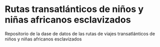 # Rutas transatlánticos de niños y niñas africanos esclavizados

Repositorio de la dase de datos de las rutas de viajes transatlánticos de niños y niñas africanos esclavizados
